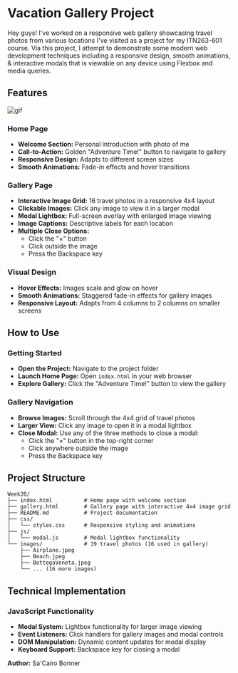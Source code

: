 
# Vacation Gallery Project

Hey guys! I've worked on a responsive web gallery showcasing travel photos from various locations I've visited as a project for my ITN263-601 course. Via this project, I attempt to demonstrate some modern web development techniques including a responsive design, smooth animations, & interactive modals that is viewable on any device using Flexbox and media queries.

## Features

<img align="center" alt="gif" width="auto" height="auto" src="https://github.com/user-attachments/assets/a1888d92-7c28-4ab3-8196-4237d0bdab66" />

### Home Page

- **Welcome Section:** Personal introduction with photo of me
- **Call-to-Action:** Golden "Adventure Time!" button to navigate to gallery
- **Responsive Design:** Adapts to different screen sizes
- **Smooth Animations:** Fade-in effects and hover transitions

### Gallery Page

- **Interactive Image Grid:** 16 travel photos in a responsive 4x4 layout
- **Clickable Images:** Click any image to view it in a larger modal
- **Modal Lightbox:** Full-screen overlay with enlarged image viewing
- **Image Captions:** Descriptive labels for each location
- **Multiple Close Options:**
  - Click the "×" button
  - Click outside the image
  - Press the Backspace key

### Visual Design

- **Hover Effects:** Images scale and glow on hover
- **Smooth Animations:** Staggered fade-in effects for gallery images
- **Responsive Layout:** Adapts from 4 columns to 2 columns on smaller screens

## How to Use

### Getting Started

- **Open the Project:** Navigate to the project folder
- **Launch Home Page:** Open `index.html` in your web browser
- **Explore Gallery:** Click the "Adventure Time!" button to view the gallery

### Gallery Navigation

- **Browse Images:** Scroll through the 4x4 grid of travel photos
- **Larger View:** Click any image to open it in a modal lightbox
- **Close Modal:** Use any of the three methods to close a modal:
  - Click the "×" button in the top-right corner
  - Click anywhere outside the image
  - Press the Backspace key

## Project Structure

```text
Week2B/
├── index.html          # Home page with welcome section
├── gallery.html        # Gallery page with interactive 4x4 image grid
├── README.md           # Project documentation
├── css/
│   └── styles.css      # Responsive styling and animations
├── js/
│   └── modal.js        # Modal lightbox functionality
└── images/             # 19 travel photos (16 used in gallery)
    ├── Airplane.jpeg
    ├── Beach.jpeg
    ├── BottegaVeneta.jpeg
    └── ... (16 more images)
```

## Technical Implementation

### JavaScript Functionality

- **Modal System:** Lightbox functionality for larger image viewing
- **Event Listeners:** Click handlers for gallery images and modal controls
- **DOM Manipulation:** Dynamic content updates for modal display
- **Keyboard Support:** Backspace key for closing a modal

**Author:** Sa'Cairo Bonner
